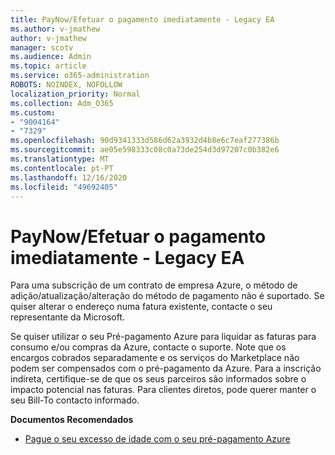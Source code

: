 ```yaml
---
title: PayNow/Efetuar o pagamento imediatamente - Legacy EA
ms.author: v-jmathew
author: v-jmathew
manager: scotv
ms.audience: Admin
ms.topic: article
ms.service: o365-administration
ROBOTS: NOINDEX, NOFOLLOW
localization_priority: Normal
ms.collection: Adm_O365
ms.custom:
- "9004164"
- "7329"
ms.openlocfilehash: 90d9341333d586d62a3932d4b8e6c7eaf277386b
ms.sourcegitcommit: ae05e598333c08c0a73de254d3d97207c0b382e6
ms.translationtype: MT
ms.contentlocale: pt-PT
ms.lasthandoff: 12/16/2020
ms.locfileid: "49692405"
---
```

# <a name="paynowmake-payment-immediately---legacy-ea"></a>PayNow/Efetuar o pagamento imediatamente - Legacy EA

Para uma subscrição de um contrato de empresa Azure, o método de adição/atualização/alteração do método de pagamento não é suportado. Se quiser alterar o endereço numa fatura existente, contacte o seu representante da Microsoft.

Se quiser utilizar o seu Pré-pagamento Azure para liquidar as faturas para consumo e/ou compras da Azure, contacte o suporte. Note que os encargos cobrados separadamente e os serviços do Marketplace não podem ser compensados com o pré-pagamento da Azure. Para a inscrição indireta, certifique-se de que os seus parceiros são informados sobre o impacto potencial nas faturas. Para clientes diretos, pode querer manter o seu Bill-To contacto informado.

**Documentos Recomendados**

- [Pague o seu excesso de idade com o seu pré-pagamento Azure](https://docs.microsoft.com/azure/cost-management-billing/manage/ea-portal-enrollment-invoices#pay-your-overage-with-your-azure-prepayment)
